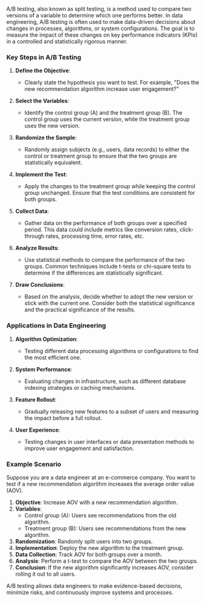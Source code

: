 A/B testing, also known as split testing, is a method used to compare two versions of a variable to determine which one performs better. In data engineering, A/B testing is often used to make data-driven decisions about changes in processes, algorithms, or system configurations. The goal is to measure the impact of these changes on key performance indicators (KPIs) in a controlled and statistically rigorous manner.

### Key Steps in A/B Testing

1. **Define the Objective**:
    
    - Clearly state the hypothesis you want to test. For example, "Does the new recommendation algorithm increase user engagement?"
2. **Select the Variables**:
    
    - Identify the control group (A) and the treatment group (B). The control group uses the current version, while the treatment group uses the new version.
3. **Randomize the Sample**:
    
    - Randomly assign subjects (e.g., users, data records) to either the control or treatment group to ensure that the two groups are statistically equivalent.
4. **Implement the Test**:
    
    - Apply the changes to the treatment group while keeping the control group unchanged. Ensure that the test conditions are consistent for both groups.
5. **Collect Data**:
    
    - Gather data on the performance of both groups over a specified period. This data could include metrics like conversion rates, click-through rates, processing time, error rates, etc.
6. **Analyze Results**:
    
    - Use statistical methods to compare the performance of the two groups. Common techniques include t-tests or chi-square tests to determine if the differences are statistically significant.
7. **Draw Conclusions**:
    
    - Based on the analysis, decide whether to adopt the new version or stick with the current one. Consider both the statistical significance and the practical significance of the results.

### Applications in Data Engineering

1. **Algorithm Optimization**:
    
    - Testing different data processing algorithms or configurations to find the most efficient one.
2. **System Performance**:
    
    - Evaluating changes in infrastructure, such as different database indexing strategies or caching mechanisms.
3. **Feature Rollout**:
    
    - Gradually releasing new features to a subset of users and measuring the impact before a full rollout.
4. **User Experience**:
    
    - Testing changes in user interfaces or data presentation methods to improve user engagement and satisfaction.

### Example Scenario

Suppose you are a data engineer at an e-commerce company. You want to test if a new recommendation algorithm increases the average order value (AOV).

1. **Objective**: Increase AOV with a new recommendation algorithm.
2. **Variables**:
    - Control group (A): Users see recommendations from the old algorithm.
    - Treatment group (B): Users see recommendations from the new algorithm.
3. **Randomization**: Randomly split users into two groups.
4. **Implementation**: Deploy the new algorithm to the treatment group.
5. **Data Collection**: Track AOV for both groups over a month.
6. **Analysis**: Perform a t-test to compare the AOV between the two groups.
7. **Conclusion**: If the new algorithm significantly increases AOV, consider rolling it out to all users.

A/B testing allows data engineers to make evidence-based decisions, minimize risks, and continuously improve systems and processes.